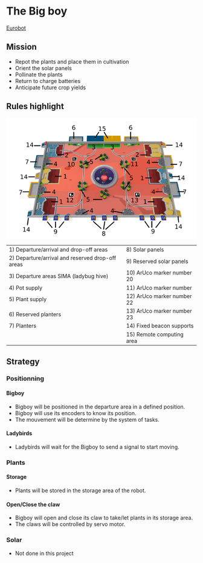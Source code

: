 # The Big boy
[Eurobot](https://www.coupederobotique.fr/wp-content/uploads/Eurobot2024_Rules_CUP_EN_FINAL.pdf)

## Mission
- Repot the plants and place them in cultivation
- Orient the solar panels
- Pollinate the plants
- Return to charge batteries
- Anticipate future crop yields

## Rules highlight
![](/map.png)

|||
|-|-|
| 1) Departure/arrival and drop-off areas           | 8) Solar panels               |
| 2) Departure/arrival and reserved drop-off areas  | 9) Reserved solar panels      |
| 3) Departure areas SIMA (ladybug hive)            | 10) ArUco marker number 20    |
| 4) Pot supply                                     | 11) ArUco marker number       |
| 5) Plant supply                                   | 12) ArUco marker number 22    |
| 6) Reserved planters                              | 13) ArUco marker number 23    |
| 7) Planters                                       | 14) Fixed beacon supports     |
|                                                   | 15) Remote computing area     |

## Strategy

### Positionning

#### Bigboy
- Bigboy will be positioned in the departure area in a defined position.
- Bigboy will use its encoders to know its position.
- The mouvement will be determine by the system of tasks.

#### Ladybirds
- Ladybirds will wait for the Bigboy to send a signal to start moving.

### Plants

#### Storage
- Plants will be stored in the storage area of the robot.

#### Open/Close the claw
- Bigboy will open and close its claw to take/let plants in its storage area.
- The claws will be controlled by servo motor.

### Solar
- Not done in this project